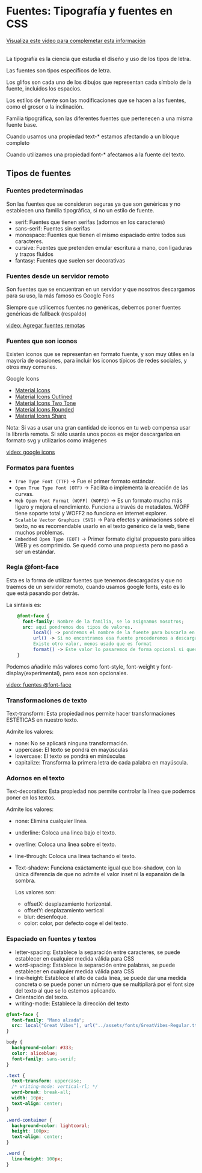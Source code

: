 # Fuentes: Tipografía y fuentes en CSS

[Visualiza este video para complemetar esta información](https://www.youtube.com/watch?v=DGuL1DNyqfk&list=PLROIqh_5RZeDbvISffzihyxzqJBt_z3-Z&ab_channel=DorianDesings)

<br>
La tipografía es la ciencia que estudia el diseño y uso de los tipos de letra.

Las fuentes son tipos específicos de letra.

Los glifos son cada uno de los dibujos que representan cada símbolo de la fuente, incluidos los espacios.

Los estilos de fuente son las modificaciones que se hacen a las fuentes, como el grosor o la inclinación.

Familia tipográfica, son las diferentes fuentes que pertenecen a una misma fuente base.

Cuando usamos una propiedad text-* estamos afectando a un bloque completo

Cuando utilizamos una propiedad font-* afectamos a la fuente del texto.
    

## Tipos de fuentes

### Fuentes predeterminadas

Son las fuentes que se consideran seguras ya que son genéricas y no establecen una familia tipográfica, si no un estilo de fuente.

* serif: Fuentes que tienen serifas (adornos en los caracteres)
* sans-serif: Fuentes sin serifas
* monospace: Fuentes que tienen el mismo espaciado entre todos sus caracteres.
* cursive: Fuentes que pretenden emular escritura a mano, con ligaduras y trazos fluidos
* fantasy: Fuentes que suelen ser decorativas

### Fuentes desde un servidor remoto

Son fuentes que se encuentran en un servidor y que nosotros descargamos para su uso, la más famoso es Google Fons

Siempre que utilicemos fuentes no genéricas, debemos poner fuentes genéricas de fallback (respaldo)

[video: Agregar fuentes remotas](https://www.youtube.com/watch?v=Q9vP43V7Q5E&list=PLROIqh_5RZeDbvISffzihyxzqJBt_z3-Z)

### Fuentes que son iconos

Existen iconos que se representan en formato fuente, y son muy útiles en la mayoría de ocasiones, para incluir los iconos típicos de redes sociales, y otros muy comunes.

Google Icons

* [Material Icons](https://fonts.googleapis.com/css?family=Material+Icons)
* [Material Icons Outlined](https://fonts.googleapis.com/css?family=Material+Icons+Outlined)
* [Material Icons Two Tone](https://fonts.googleapis.com/css?family=Material+Icons+Two+Tone)
* [Material Icons Rounded](https://fonts.googleapis.com/css?family=Material+Icons+Round)
* [Material Icons Sharp](https://fonts.googleapis.com/css?family=Material+Icons+Sharp)

Nota: Si vas a usar una gran cantidad de iconos en tu web compensa usar la librería remota. Si sólo usarás unos pocos es mejor descargarlos en formato svg y utilizarlos como imágenes

[video: google icons](https://www.youtube.com/watch?v=NRoFJhD3tdM&ab_channel=DorianDesings)

### Formatos para fuentes

* `True Type Font (TTF)` -> Fue el primer formato estándar.
* `Open True Type Font (OTF)` -> Facilita o implementa la creación de las curvas.
* `Web Open Font Format (WOFF) (WOFF2)` -> Es un formato mucho más ligero y mejora el rendimiento. Funciona a través de metadatos. WOFF tiene soporte total y WOFF2 no funciona en internet explorer.
* `Scalable Vector Graphics (SVG)` -> Para efectos y animaciones sobre el texto, no es recomendable usarlo en el texto genérico de la web, tiene muchos problemas.
* `Embedded Open Type (EOT)` -> Primer formato digital propuesto para sitios WEB y es comprimido. Se quedó como una propuesta pero no pasó a ser un estándar.

 ### Regla @font-face

Esta es la forma de utilizar fuentes que tenemos descargadas y que no traemos de un servidor remoto, cuando usamos google fonts, esto es lo que está pasando por detrás.
  
La sintaxis es:
```css
    @font-face {
      font-family: Nombre de la familia, se lo asignamos nosotros;
      src: aquí pondremos dos tipos de valores.
          local() -> pondremos el nombre de la fuente para buscarla en el ordenador del usuario, de esa forma podremos evitar descargarla
          url() -> Si no encontramos esa fuente procederemos a descargarla.
          Existe otro valor, menos usado que es format
          format() -> Este valor lo pasaremos de forma opcional si queremos ser más específicos con la fuente que vamos a buscar o descargar, si no lo ponemos cogerá el primer formato soportado, si lo ponemos sólo usará el que hemos establecido, y si no lo encuentra no hará nada. 
    }
```

Podemos añadirle más valores como font-style, font-weight y font-display(experimental), pero esos son opcionales.

[video: fuentes @font-face](https://www.youtube.com/watch?v=NRoFJhD3tdM&ab_channel=DorianDesings)

### Transformaciones de texto
Text-transform: Esta propiedad nos permite hacer transformaciones ESTÉTICAS en nuestro texto.

Admite los valores:
* none: No se aplicará ninguna transformación.
* uppercase: El texto se pondrá en mayúsculas
* lowercase: El texto se pondrá en minúsculas
* capitalize: Transforma la primera letra de cada palabra en mayúscula.

### Adornos en el texto
Text-decoration: Esta propiedad nos permite controlar la línea que podemos poner en los textos.

Admite los valores:
* none: Elimina cualquier línea.
* underline: Coloca una linea bajo el texto.
* overline: Coloca una linea sobre el texto.
* line-through: Coloca una linea tachando el texto.
* Text-shadow: Funciona exáctamente igual que box-shadow, con la única diferencia de que no admite el valor inset ni la expansión de la sombra.

  Los valores son: 
    * offsetX: desplazamiento horizontal.
    * offsetY: desplazamiento vertical
    * blur: desenfoque.
    * color: color, por defecto coge el del texto.

### Espaciado en fuentes y textos

* letter-spacing: Establece la separación entre caracteres, se puede establecer en cualquier medida válida para CSS
* word-spacing: Establece la separación entre palabras,
se puede establecer en cualquier medida válida para CSS
* line-height: Establece el alto de cada línea, se puede dar una medida concreta o se puede poner un número que se multipliará por el font size del texto al que se lo estemos aplicando.
* Orientación del texto.
* writing-mode: Establece la dirección del texto

```css
@font-face {
  font-family: "Mano alzada";
  src: local("Great Vibes"), url("../assets/fonts/GreatVibes-Regular.ttf");
}

body {
  background-color: #333;
  color: aliceblue;
  font-family: sans-serif;
}

.text {
  text-transform: uppercase;
  /* writing-mode: vertical-rl; */
  word-break: break-all;
  width: 10px;
  text-align: center;
}

.word-container {
  background-color: lightcoral;
  height: 100px;
  text-align: center;
}

.word {
  line-height: 100px;
}
```